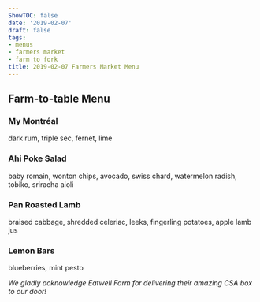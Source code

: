 ```yaml
---
ShowTOC: false
date: '2019-02-07'
draft: false
tags:
- menus
- farmers market
- farm to fork
title: 2019-02-07 Farmers Market Menu
---
```


## Farm\-to\-table Menu

### My Montréal

dark rum, triple sec, fernet, lime

### Ahi Poke Salad

baby romain, wonton chips, avocado, swiss chard,
watermelon radish, tobiko, sriracha aioli

### Pan Roasted Lamb

braised cabbage, shredded celeriac, leeks,
fingerling potatoes, apple lamb jus

### Lemon Bars

blueberries, mint pesto


*We gladly acknowledge Eatwell Farm for*
*delivering their amazing CSA box to our door\!*
